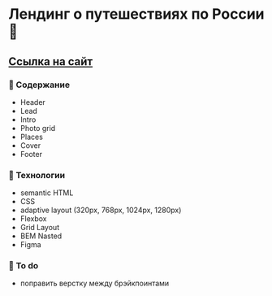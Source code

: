 # Лендинг о путешествиях по России :train:

## [Ссылка на сайт](https://alenazavadskaya.github.io/russian-travel/index.html)

### :page_with_curl: Содержание
- Header
- Lead
- Intro
- Photo grid
- Places
- Cover
- Footer


### :rocket: Технологии
- semantic HTML
- CSS
- adaptive layout (320px, 768px, 1024px, 1280px)
- Flexbox
- Grid Layout
- BEM Nasted
- Figma


### :wrench: To do
- поправить верстку между брэйкпоинтами

